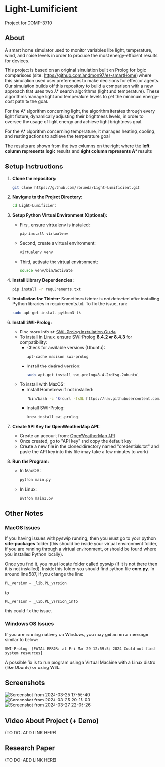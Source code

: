 # Light-Lumificient
Project for COMP-3710 

## About
A smart home simulator used to monitor variables like light, temperature, wind, and noise levels in order to produce the most energy-efficient results for devices.

This project is based on an original simulation built on Prolog for logic comparisons (site: https://github.com/andmon97/es-smartHome) where this simulation used user preferences to make decisions for effector agents. Our simulation builds off this repository to build a comparison with a new approach that uses two A* search algorithms (light and temperature). These algorithms manage light and temperature levels to get the minimum energy-cost path to the goal. 

For the A* algorithm concerning light, the algorithm iterates through every light fixture, dynamically adjusting their brightness levels, in order to oversee the usage of light energy and achieve light brightness goal.

For the A* algorithm concerning temperature, it manages heating, cooling, and resting actions to achieve the temperature goal.

The results are shown from the two columns on the right where the **left column represents logic** results and **right column represents A*** results

## Setup Instructions

1. **Clone the repository:**
    ```bash
    git clone https://github.com/rbrueda/Light-Lumificient.git
    ```

2. **Navigate to the Project Directory:**
    ```bash
    cd Light-Lumificient
    ```

3. **Setup Python Virtual Environment (Optional):**
    - First, ensure virtualenv is installed:
        ```bash
        pip install virtualenv
        ```
    - Second, create a virtual environment:
        ```bash
        virtualenv venv
        ```
    - Third, activate the virtual environment:
        ```bash
        source venv/bin/activate
        ```

4. **Install Library Dependencies:**
    ```bash
    pip install -r requirements.txt
    ```

5. **Installation for Tkinter:**
    Sometimes tkinter is not detected after installing Python libraries in requirements.txt. To fix the issue, run:
    ```bash
    sudo apt-get install python3-tk
    ```

6. **Install SWI-Prolog:**
    - Find more info at: [SWI-Prolog Installation Guide](https://wwu-pi.github.io/tutorials/lectures/lsp/010_install_swi_prolog.html)
    - To install in Linux, ensure SWI-Prolog **8.4.2 or 8.4.3** for compatibility:
        - Check for available versions (Ubuntu):
            ```bash
            apt-cache madison swi-prolog
            ```
        - Install the desired version:
            ```bash
            sudo apt-get install swi-prolog=8.4.2+dfsg-2ubuntu1
            ```
    - To install with MacOS:
        - Install Homebrew if not installed:
            ```zsh
            /bin/bash -c "$(curl -fsSL https://raw.githubusercontent.com/Homebrew/install/master/install.sh)"
            ```
        - Install SWI-Prolog:
            ```zsh
            brew install swi-prolog
            ```

7. **Create API Key for OpenWeatherMap API:**
    - Create an account from: [OpenWeatherMap API](https://openweathermap.org/api)
    - Once created, go to "API key" and copy the default key
    - Create a new file in the cloned directory named "credentials.txt" and paste the API key into this file (may take a few minutes to work)

8. **Run the Program:**
    - In MacOS:
        ```zsh
        python main.py
        ```
    - In Linux:
        ```bash
        python main1.py
        ```


## Other Notes
### MacOS Issues
If you having issues with pyswip running, then you must go to your python **site-packages** folder (this should be inside your virtual environment folder, if you are running through a virtual environment, or should be found where you installed Python locally).

Once you find it, you must locate folder called pyswip (if it is not there then it is not installed). Inside this folder you should find python file **core.py**. In around line 587, if you change the line:
```python
PL_version = _lib.PL_version
```
to
```python
PL_version = _lib.PL_version_info
```
this could fix the issue.

### Windows OS Issues
If you are running natively on Windows, you may get an error message similar to below:
```
SWI-Prolog: [FATAL ERROR: at Fri Mar 29 12:59:54 2024 Could not find system resources]
```

A possible fix is to run program using a Virtual Machine with a Linux distro (like Ubuntu) or using WSL.


## Screenshots
![Screenshot from 2024-03-25 17-56-40](https://github.com/rbrueda/Light-Lumificient/assets/93105329/e9804a7a-8a21-40a1-899d-2668b6418c2b)
![Screenshot from 2024-03-25 20-15-03](https://github.com/rbrueda/Light-Lumificient/assets/93105329/28eeb301-30fb-49ef-921a-07653a0f25b3)
![Screenshot from 2024-03-27 22-05-26](https://github.com/rbrueda/Light-Lumificient/assets/93105329/c2543865-62fc-4849-afbd-58146a945463)

## Video About Project (+ Demo)
(TO DO: ADD LINK HERE)

## Research Paper
(TO DO: ADD LINK HERE)
